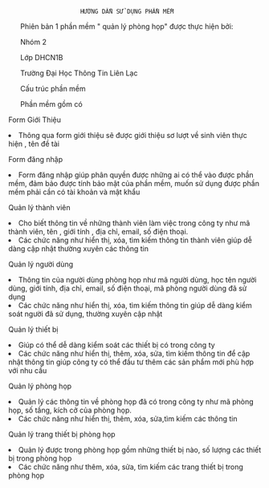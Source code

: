 ﻿    					HƯỚNG DẪN SỬ DỤNG PHẦN MỀM

<ul> Phiên bản 1 phần mềm " quản lý phòng họp" được thực hiện bởi: </ul>
<ul> Nhóm 2 </ul>
<ul> Lớp DHCN1B</ul>
<ul> Trường Đại Học Thông Tin Liên Lạc</ul>

<ul> Cấu trúc phần mềm </ul>

<ul> Phần mềm gồm có </ul>

Form Giới Thiệu

<li> Thông qua form giới thiệu sẽ được giới thiệu sơ lượt về sinh viên thực hiện , tên đề tài  </li>

Form đăng nhập 

<li> Form đăng nhập giúp phân quyền được những ai có thể vào được phần mềm, đảm bảo được tính bảo mật của phần mềm, muốn sử dụng được phần mềm phải cần có tài khoản và mật khẩu</li> 

Quản lý thành viên 

<li> Cho biết thông tin về những thành viên làm việc trong công ty như mã thành viên,  tên , giới tính , địa chỉ, email, số điện thoại. </li>
<li> Các chức năng như  hiển thị, xóa,  tìm kiếm thông tin thành viên giúp dễ dàng cập nhật thường xuyên các thông tin </li>

Quản lý người dùng

<li> Thông tin của người dùng phòng họp như mã người dùng, học tên người dùng, giới tính, địa chỉ, email, số điện thoại, mã phòng người dùng đã sử dụng </li>
<li> Các chức năng như hiển thị,  xóa,  tìm kiếm thông tin giúp dễ dàng kiểm soát người đã sử dụng, thường xuyên cập nhật </li>

Quản lý thiết bị 

<li> Giúp có thể dễ dàng kiểm soát các thiết bị có trong công ty </li>
<li> Các chức năng như hiển thị, thêm, xóa, sửa, tìm kiếm thông tin để cập nhật thông tin giúp công ty có thể đầu tư thêm các sản phẩm mới phù hợp với nhu cầu </li>

Quản lý phòng họp

<li> Quản lý các thông tin về phòng họp đã có trong công ty như mã phòng họp, số tầng, kích cở của phòng họp. </li>
<li> Các chức năng như hiển thị, thêm, xóa, sửa,tìm kiếm các thông tin</li>

Quản lý trang thiết bị phòng họp 

<li> Quản lý được trong phòng họp gồm những thiết bị nào, số lượng các thiết bị trong phòng họp</li>
<li> Các chức năng như thêm, xóa, sửa, tìm kiếm các trang thiết bị trong phòng họp </li>




























